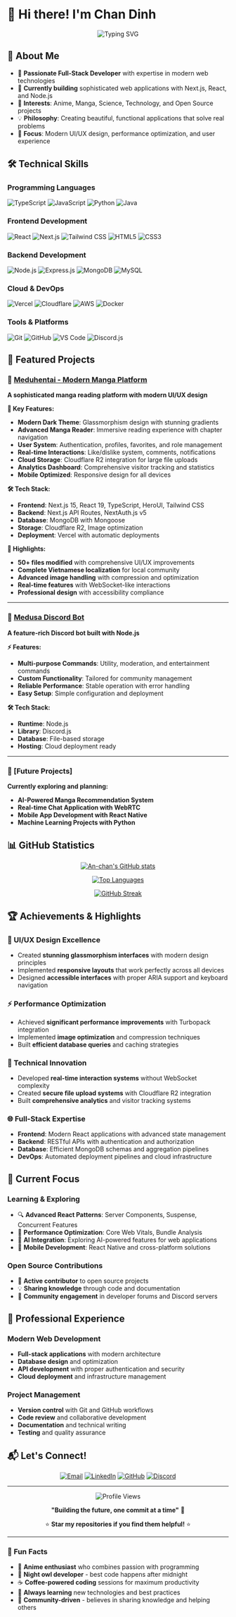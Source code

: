 # 👋 Hi there! I'm Chan Dinh

<div align="center">
  <img src="https://readme-typing-svg.herokuapp.com?font=Fira+Code&size=30&duration=3000&pause=1000&color=8B5CF6&center=true&vCenter=true&width=600&lines=Machine+Learning Engineer;Full-Stack+Developer" alt="Typing SVG" />
</div>

## 🚀 About Me

- 🔭 **Passionate Full-Stack Developer** with expertise in modern web technologies
- 🌱 **Currently building** sophisticated web applications with Next.js, React, and Node.js
- 👀 **Interests**: Anime, Manga, Science, Technology, and Open Source projects
- 💡 **Philosophy**: Creating beautiful, functional applications that solve real problems
- 🎯 **Focus**: Modern UI/UX design, performance optimization, and user experience

## 🛠️ Technical Skills

### **Programming Languages**
![TypeScript](https://img.shields.io/badge/TypeScript-007ACC?style=for-the-badge&logo=typescript&logoColor=white)
![JavaScript](https://img.shields.io/badge/JavaScript-F7DF1E?style=for-the-badge&logo=javascript&logoColor=black)
![Python](https://img.shields.io/badge/Python-3776AB?style=for-the-badge&logo=python&logoColor=white)
![Java](https://img.shields.io/badge/Java-ED8B00?style=for-the-badge&logo=openjdk&logoColor=white)

### **Frontend Development**
![React](https://img.shields.io/badge/React-20232A?style=for-the-badge&logo=react&logoColor=61DAFB)
![Next.js](https://img.shields.io/badge/Next.js-000000?style=for-the-badge&logo=next.js&logoColor=white)
![Tailwind CSS](https://img.shields.io/badge/Tailwind_CSS-38B2AC?style=for-the-badge&logo=tailwind-css&logoColor=white)
![HTML5](https://img.shields.io/badge/HTML5-E34F26?style=for-the-badge&logo=html5&logoColor=white)
![CSS3](https://img.shields.io/badge/CSS3-1572B6?style=for-the-badge&logo=css3&logoColor=white)

### **Backend Development**
![Node.js](https://img.shields.io/badge/Node.js-43853D?style=for-the-badge&logo=node.js&logoColor=white)
![Express.js](https://img.shields.io/badge/Express.js-404D59?style=for-the-badge)
![MongoDB](https://img.shields.io/badge/MongoDB-4EA94B?style=for-the-badge&logo=mongodb&logoColor=white)
![MySQL](https://img.shields.io/badge/MySQL-00000F?style=for-the-badge&logo=mysql&logoColor=white)

### **Cloud & DevOps**
![Vercel](https://img.shields.io/badge/Vercel-000000?style=for-the-badge&logo=vercel&logoColor=white)
![Cloudflare](https://img.shields.io/badge/Cloudflare-F38020?style=for-the-badge&logo=cloudflare&logoColor=white)
![AWS](https://img.shields.io/badge/AWS-232F3E?style=for-the-badge&logo=amazon-aws&logoColor=white)
![Docker](https://img.shields.io/badge/Docker-2496ED?style=for-the-badge&logo=docker&logoColor=white)

### **Tools & Platforms**
![Git](https://img.shields.io/badge/Git-F05032?style=for-the-badge&logo=git&logoColor=white)
![GitHub](https://img.shields.io/badge/GitHub-100000?style=for-the-badge&logo=github&logoColor=white)
![VS Code](https://img.shields.io/badge/Visual_Studio_Code-0078D4?style=for-the-badge&logo=visual%20studio%20code&logoColor=white)
![Discord.js](https://img.shields.io/badge/Discord.js-5865F2?style=for-the-badge&logo=discord&logoColor=white)

## 🌟 Featured Projects

### 🎌 [Meduhentai - Modern Manga Platform](https://github.com/chanadinh/meduhentai)
**A sophisticated manga reading platform with modern UI/UX design**

**🎨 Key Features:**
- **Modern Dark Theme**: Glassmorphism design with stunning gradients
- **Advanced Manga Reader**: Immersive reading experience with chapter navigation
- **User System**: Authentication, profiles, favorites, and role management
- **Real-time Interactions**: Like/dislike system, comments, notifications
- **Cloud Storage**: Cloudflare R2 integration for large file uploads
- **Analytics Dashboard**: Comprehensive visitor tracking and statistics
- **Mobile Optimized**: Responsive design for all devices

**🛠️ Tech Stack:**
- **Frontend**: Next.js 15, React 19, TypeScript, HeroUI, Tailwind CSS
- **Backend**: Next.js API Routes, NextAuth.js v5
- **Database**: MongoDB with Mongoose
- **Storage**: Cloudflare R2, Image optimization
- **Deployment**: Vercel with automatic deployments

**🌟 Highlights:**
- **50+ files modified** with comprehensive UI/UX improvements
- **Complete Vietnamese localization** for local community
- **Advanced image handling** with compression and optimization
- **Real-time features** with WebSocket-like interactions
- **Professional design** with accessibility compliance

---

### 🤖 [Medusa Discord Bot](https://github.com/chanadinh/medusaver2)
**A feature-rich Discord bot built with Node.js**

**⚡ Features:**
- **Multi-purpose Commands**: Utility, moderation, and entertainment commands
- **Custom Functionality**: Tailored for community management
- **Reliable Performance**: Stable operation with error handling
- **Easy Setup**: Simple configuration and deployment

**🛠️ Tech Stack:**
- **Runtime**: Node.js
- **Library**: Discord.js
- **Database**: File-based storage
- **Hosting**: Cloud deployment ready

---

### 🔮 [Future Projects]
**Currently exploring and planning:**
- **AI-Powered Manga Recommendation System**
- **Real-time Chat Application with WebRTC**
- **Mobile App Development with React Native**
- **Machine Learning Projects with Python**

## 📊 GitHub Statistics

<div align="center">
  
[![An-chan's GitHub stats](https://github-readme-stats.vercel.app/api?username=chanadinh&theme=aura&show_icons=true&hide_border=true&count_private=true)](https://github.com/chanadinh/github-readme-stats)

[![Top Languages](https://github-readme-stats.vercel.app/api/top-langs/?username=chanadinh&theme=aura&layout=compact&hide_border=true&count_private=true)](https://github.com/chanadinh/github-readme-stats)

[![GitHub Streak](https://streak-stats.demolab.com/?user=chanadinh&theme=aura&hide_border=true)](https://git.io/streak-stats)

</div>

## 🏆 Achievements & Highlights

### **🎨 UI/UX Design Excellence**
- Created **stunning glassmorphism interfaces** with modern design principles
- Implemented **responsive layouts** that work perfectly across all devices
- Designed **accessible interfaces** with proper ARIA support and keyboard navigation

### **⚡ Performance Optimization**
- Achieved **significant performance improvements** with Turbopack integration
- Implemented **image optimization** and compression techniques
- Built **efficient database queries** and caching strategies

### **🔧 Technical Innovation**
- Developed **real-time interaction systems** without WebSocket complexity
- Created **secure file upload systems** with Cloudflare R2 integration
- Built **comprehensive analytics** and visitor tracking systems

### **🌐 Full-Stack Expertise**
- **Frontend**: Modern React applications with advanced state management
- **Backend**: RESTful APIs with authentication and authorization
- **Database**: Efficient MongoDB schemas and aggregation pipelines
- **DevOps**: Automated deployment pipelines and cloud infrastructure

## 🎯 Current Focus

### **Learning & Exploring**
- 🔍 **Advanced React Patterns**: Server Components, Suspense, Concurrent Features
- 🚀 **Performance Optimization**: Core Web Vitals, Bundle Analysis
- 🤖 **AI Integration**: Exploring AI-powered features for web applications
- 📱 **Mobile Development**: React Native and cross-platform solutions

### **Open Source Contributions**
- 🌟 **Active contributor** to open source projects
- 💡 **Sharing knowledge** through code and documentation
- 🤝 **Community engagement** in developer forums and Discord servers

## 💼 Professional Experience

### **Modern Web Development**
- **Full-stack applications** with modern architecture
- **Database design** and optimization
- **API development** with proper authentication and security
- **Cloud deployment** and infrastructure management

### **Project Management**
- **Version control** with Git and GitHub workflows
- **Code review** and collaborative development
- **Documentation** and technical writing
- **Testing** and quality assurance

## 📬 Let's Connect!

<div align="center">

[![Email](https://img.shields.io/badge/Email-D14836?style=for-the-badge&logo=gmail&logoColor=white)](mailto:andinhc254@gmail.com)
[![LinkedIn](https://img.shields.io/badge/LinkedIn-0077B5?style=for-the-badge&logo=linkedin&logoColor=white)](https://www.linkedin.com/in/chan-dinh-a27710260/)
[![GitHub](https://img.shields.io/badge/GitHub-100000?style=for-the-badge&logo=github&logoColor=white)](https://github.com/chanadinh)
[![Discord](https://img.shields.io/badge/Discord-7289DA?style=for-the-badge&logo=discord&logoColor=white)](https://discord.com/users/anchan7802)

</div>

---

<div align="center">
  <img src="https://komarev.com/ghpvc/?username=chanadinh&style=for-the-badge&color=blueviolet" alt="Profile Views" />
  
  **"Building the future, one commit at a time"** 🚀
  
  ⭐ **Star my repositories if you find them helpful!** ⭐
</div>

---

### 🎨 Fun Facts
- 🎌 **Anime enthusiast** who combines passion with programming
- 🌙 **Night owl developer** - best code happens after midnight
- ☕ **Coffee-powered coding** sessions for maximum productivity
- 🎯 **Always learning** new technologies and best practices
- 🤝 **Community-driven** - believes in sharing knowledge and helping others

<!---
chanadinh/chanadinh is a ✨ special ✨ repository because its `README.md` (this file) appears on your GitHub profile.
You can click the Preview link to take a look at your changes.
--->
